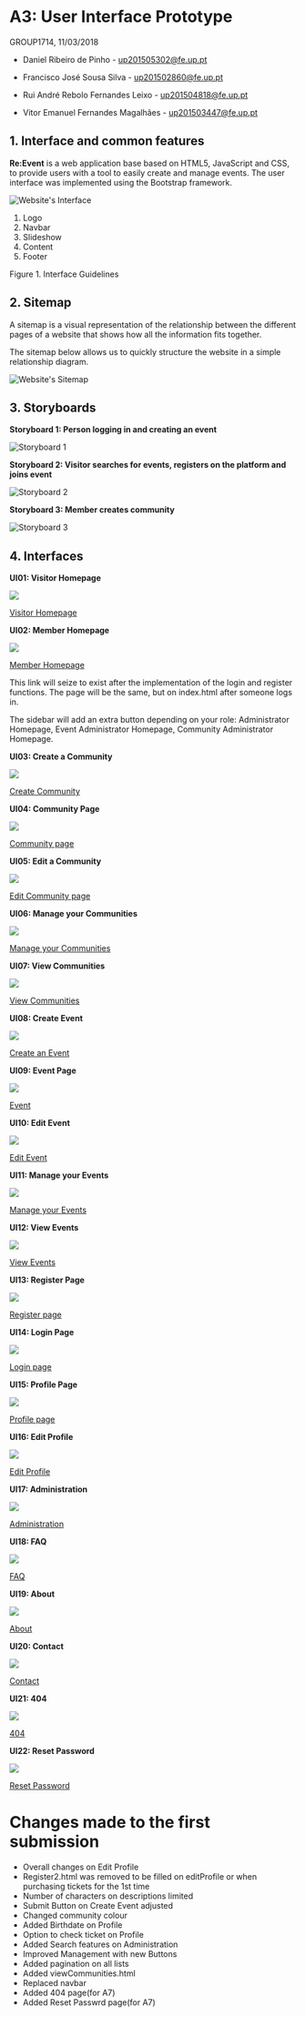 # A3: User Interface Prototype

GROUP1714, 11/03/2018 

* Daniel Ribeiro de Pinho - up201505302@fe.up.pt 

* Francisco José Sousa Silva - up201502860@fe.up.pt 

* Rui André Rebolo Fernandes Leixo - up201504818@fe.up.pt 

* Vitor Emanuel Fernandes Magalhães - up201503447@fe.up.pt 

 
## 1. Interface and common features

**Re:Event** is a web application base based on HTML5, JavaScript and CSS, to provide users with a tool to easily create and manage events. The user interface was implemented using the Bootstrap framework.

![Website's Interface](https://raw.githubusercontent.com/LastLombax/lbaw1714/master/homepage%20guideline.png?token=AYlAMYXkc8MX3bdtQjhrJ4SSf1Ut3FsJks5arkwYwA%3D%3D "Interface")

1. Logo
2. Navbar
3. Slideshow
4. Content
5. Footer

Figure 1. Interface Guidelines

 
## 2. Sitemap

A sitemap is a visual representation of the relationship between the different pages of a website that shows how all the information fits together.

The sitemap below allows us to quickly structure the website in a simple relationship diagram.
 
![Website's Sitemap](https://raw.githubusercontent.com/LastLombax/lbaw1714/master/SiteMap.png?token=AYlAMfqnfqohKr3HLaQG6aujfygw5kgDks5apnwSwA%3D%3D "Sitemap")
 
## 3. Storyboards
 
**Storyboard 1: Person logging in and creating an event**

![Storyboard 1](https://raw.githubusercontent.com/LastLombax/lbaw1714/master/Interfaces'%20screenshots/storyboard%201.png?token=AYlAMfw7uljExIsCQbRcyiqYwKpfbVPrks5ark-QwA%3D%3D)

**Storyboard 2: Visitor searches for events, registers on the platform and joins event**

![Storyboard 2](https://raw.githubusercontent.com/LastLombax/lbaw1714/master/Interfaces'%20screenshots/storyboard%202.png?token=AYlAMYPzAXX_k3389LwNMsWrBUJL714pks5ark-iwA%3D%3D)

**Storyboard 3: Member creates community**

![Storyboard 3](https://raw.githubusercontent.com/LastLombax/lbaw1714/master/Interfaces'%20screenshots/storyboard%203.png?token=AYlAMQb_OMrtM98WMyy7RCkFmv8N1xwGks5ark-kwA%3D%3D)
 
## 4. Interfaces

**UI01: Visitor Homepage**

![](https://raw.githubusercontent.com/LastLombax/lbaw1714/master/Interfaces'%20screenshots/visitorHomepage.png?token=AYlAMdJjUKV5bXBOXtqK0NKqY4mUWZD6ks5ark8gwA%3D%3D)

[Visitor Homepage](https://lastlombax.github.io/lbaw1714/index.html)

**UI02: Member Homepage**

![](https://raw.githubusercontent.com/LastLombax/lbaw1714/master/Interfaces'%20screenshots/memberHomepage.png?token=AYlAMfYvgb0iE8OsDyXCdYSz1tnz92hYks5arkjswA%3D%3D)

[Member Homepage](https://lastlombax.github.io/lbaw1714/memberHomepage.html)

This link will seize to exist after the implementation of the login and register functions. 
The page will be the same, but on index.html after someone logs in.

The sidebar will add an extra button depending on your role: Administrator Homepage, Event Administrator Homepage,
Community Administrator Homepage.



**UI03: Create a Community**

![](https://raw.githubusercontent.com/LastLombax/lbaw1714/master/Interfaces'%20screenshots/createCommunity.png?token=AYlAMfgxZINp6uxQfM4RXbWxDstXlCrgks5arkjmwA%3D%3D)

[Create Community](https://lastlombax.github.io/lbaw1714/createCommunity.html)

**UI04: Community Page**

![](https://raw.githubusercontent.com/LastLombax/lbaw1714/master/Interfaces'%20screenshots/community%20page.png?token=AYlAMQY640WQ_7SDnXeA5w9ErawIZIBzks5arkjjwA%3D%3D)

[Community page](https://lastlombax.github.io/lbaw1714/community.html)

**UI05: Edit a Community**

![](https://raw.githubusercontent.com/LastLombax/lbaw1714/master/Interfaces'%20screenshots/editCommunity.png?token=AYlAMbu2kgjPTqf-myUogvFSQsuLKn34ks5arlAFwA%3D%3D)

[Edit Community page](https://lastlombax.github.io/lbaw1714/editCommunity.html)

**UI06: Manage your Communities**

![](https://raw.githubusercontent.com/LastLombax/lbaw1714/master/Interfaces'%20screenshots/manageCommunities.png?token=AYlAMSSdt2Vg-IjJM0TsOjFDj0qn9xWDks5arlExwA%3D%3D)

[Manage your Communities](https://lastlombax.github.io/lbaw1714/manageCommunities.html)


**UI07: View Communities**

![](https://raw.githubusercontent.com/LastLombax/lbaw1714/master/Interfaces'%20screenshots/viewCommunities.png?token=AYlAMV3jsqsNgTtCGH1wikHbotIFzLTNks5arkjywA%3D%3D)

[View Communities](https://lastlombax.github.io/lbaw1714/viewCommunities.html)




**UI08: Create Event**

![](https://raw.githubusercontent.com/LastLombax/lbaw1714/master/Interfaces'%20screenshots/createEvent.png?token=AYlAMXWLbfkWPtmBsq0OGJd6uUCHrZeXks5arkjowA%3D%3D)

[Create an Event](https://lastlombax.github.io/lbaw1714/createEvent.html)


**UI09: Event Page**

![](https://raw.githubusercontent.com/LastLombax/lbaw1714/master/Interfaces'%20screenshots/event.png?token=AYlAMW8v5rBoMSD5R2X75Z2A8tW9Ygbyks5ark8XwA%3D%3D)

[Event](https://lastlombax.github.io/lbaw1714/event.html)


**UI10: Edit Event**

![](https://raw.githubusercontent.com/LastLombax/lbaw1714/master/Interfaces'%20screenshots/editEvent.png?token=AYlAMeCsCLfpUpfAs18JpuxYiqH4lpA5ks5arkjqwA%3D%3D)

[Edit Event](https://lastlombax.github.io/lbaw1714/editEvent.html)


**UI11: Manage your Events**

![](https://raw.githubusercontent.com/LastLombax/lbaw1714/master/Interfaces'%20screenshots/manageEvents.png?token=AYlAMTaGSJ618lsj77hFRwdUKX0zgb4kks5ark8ewA%3D%3D)

[Manage your Events](https://lastlombax.github.io/lbaw1714/manageEvents.html)


**UI12: View Events**

![](https://raw.githubusercontent.com/LastLombax/lbaw1714/master/Interfaces'%20screenshots/viewEvents.png?token=AYlAMebvFslraYnFhV0duCBQYw5CePHgks5arkjzwA%3D%3D)

[View Events](https://lastlombax.github.io/lbaw1714/viewEvents.html)





**UI13: Register Page**

![](https://raw.githubusercontent.com/LastLombax/lbaw1714/master/Interfaces'%20screenshots/register.png?token=AYlAMQU0kMyr5inDnN99MXaxiu-Ajcxjks5arkjwwA%3D%3D)

[Register page](https://lastlombax.github.io/lbaw1714/register.html)


**UI14: Login Page**

![](https://raw.githubusercontent.com/LastLombax/lbaw1714/master/Interfaces'%20screenshots/login.png?token=AYlAMXjcdiWSNTRJsJhhvwqLGKTKrEpDks5ark8awA%3D%3D)

[Login page](https://lastlombax.github.io/lbaw1714/login.html)


**UI15: Profile Page**

![](https://raw.githubusercontent.com/LastLombax/lbaw1714/master/Interfaces'%20screenshots/profile.png?token=AYlAMWbyE-o5cNC_zqfRsAYDYgv6Tf7Vks5arkjuwA%3D%3D)

[Profile page](https://lastlombax.github.io/lbaw1714/profile.html)


**UI16: Edit Profile**

![](https://raw.githubusercontent.com/LastLombax/lbaw1714/master/Interfaces'%20screenshots/editProfile.png?token=AYlAMRTQyIHCUzX3Vt5uNtvlK8Jhxo76ks5ark8VwA%3D%3D)

[Edit Profile](https://lastlombax.github.io/lbaw1714/editProfile.html)

**UI17: Administration**

![](https://raw.githubusercontent.com/LastLombax/lbaw1714/master/Interfaces'%20screenshots/adminZone.png?token=AYlAMQaMhVLLFZ5HtH7JOlJ5ArilSd6Uks5arkjhwA%3D%3D)

[Administration](https://lastlombax.github.io/lbaw1714/administration.html)


**UI18: FAQ**

![](https://raw.githubusercontent.com/LastLombax/lbaw1714/master/Interfaces'%20screenshots/faq.png?token=AYlAMWPg12YrwczkK_jqx6DCdfEpopSsks5ark8YwA%3D%3D)

[FAQ](https://lastlombax.github.io/lbaw1714/faq.html)

**UI19: About**

![](https://raw.githubusercontent.com/LastLombax/lbaw1714/master/Interfaces'%20screenshots/about.png?token=AYlAMQNgcR9wz1MQL8yKujJjsyoMYwWJks5arkjfwA%3D%3D)

[About](https://lastlombax.github.io/lbaw1714/about.html)

**UI20: Contact**

![](https://raw.githubusercontent.com/LastLombax/lbaw1714/master/Interfaces'%20screenshots/contactUs.png?token=AYlAMT_10RfgAgYXWxswjaG3oZ82OcXGks5arkjkwA%3D%3D)

[Contact](https://lastlombax.github.io/lbaw1714/contact.html)

**UI21: 404**

![](https://raw.githubusercontent.com/LastLombax/lbaw1714/master/Interfaces'%20screenshots/404.png?token=AYlAMZFKUHqhSPUH_q8I7qj6fTwWoa7Vks5a0f1MwA%3D%3D)

[404](https://lastlombax.github.io/lbaw1714/404.html)

**UI22: Reset Password**

![](https://raw.githubusercontent.com/LastLombax/lbaw1714/master/Interfaces'%20screenshots/resetPassword.png?token=AYlAMXeTns8s33ufAHThKObsmFeDWFQvks5a0mN9wA%3D%3D)

[Reset Password](https://lastlombax.github.io/lbaw1714/resetPassword.html)


# Changes made to the first submission

* Overall changes on Edit Profile
* Register2.html was removed to be filled on editProfile or when purchasing tickets for the 1st time
* Number of characters on descriptions limited
* Submit Button on Create Event adjusted
* Changed community colour 
* Added Birthdate on Profile
* Option to check ticket on Profile
* Added Search features on Administration
* Improved Management with new Buttons
* Added pagination on all lists
* Added viewCommunities.html
* Replaced navbar
* Added 404 page(for A7)
* Added Reset Passwrd page(for A7)

